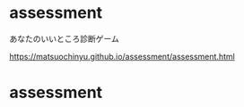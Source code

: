 # assessment
あなたのいいところ診断ゲーム

https://matsuochinyu.github.io/assessment/assessment.html
# assessment
